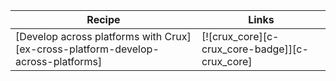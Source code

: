 | Recipe | Links |
|--------|--------|
| [Develop across platforms with Crux][ex-cross-platform-develop-across-platforms] | [![crux_core][c-crux_core-badge]][c-crux_core] |
